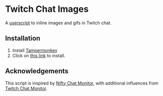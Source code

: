 # Twitch Chat Images

A [userscript](https://www.tampermonkey.net/) to inline images and gifs in
Twitch chat.

## Installation

1. Install [Tampermonkey](https://www.tampermonkey.net/)
2. Click on [this link](https://raw.githubusercontent.com/IntermittentlyRupert/twitch-chat-images/main/twitch-chat-images.user.js) to install.

## Acknowledgements

This script is inspired by
[Nifty Chat Monitor](https://github.com/paul-lrr/nifty-chat-monitor), with
additional influences from
[Twitch Chat Monitor](https://github.com/Glodenox/twitch-chat-monitor).
